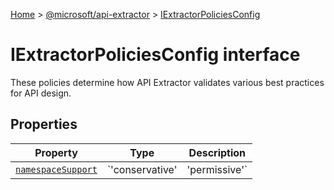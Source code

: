 [Home](./index) &gt; [@microsoft/api-extractor](api-extractor.md) &gt; [IExtractorPoliciesConfig](api-extractor.iextractorpoliciesconfig.md)

# IExtractorPoliciesConfig interface

These policies determine how API Extractor validates various best practices for API design.

## Properties

|  Property | Type | Description |
|  --- | --- | --- |
|  [`namespaceSupport`](api-extractor.iextractorpoliciesconfig.namespacesupport.md) | `'conservative' | 'permissive'` | Controls how API Extractor treats the TypeScript namespace keyword:<p/><!-- -->conservative - (the default) namespaces may only be used to represent tables of constants<p/><!-- -->permissive - arbitrary nesting of namespaces is allowed |

